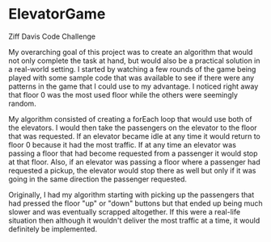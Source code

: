 # ElevatorGame
Ziff Davis Code Challenge

My overarching goal of this project was to create an algorithm that would not only complete the task at hand, but would also be a practical solution in a real-world setting. I started by watching a few rounds of the game being played with some sample code that was available to see if there were any patterns in the game that I could use to my advantage. I noticed right away that floor 0 was the most used floor while the others were seemingly random. 

My algorithm consisted of creating a forEach loop that would use both of the elevators. I would then take the passengers on the elevator to the floor that was requested. If an elevator became idle at any time it would return to floor 0 because it had the most traffic. If at any time an elevator was passing a floor that had become requested from a passenger it would stop at that floor. Also, if an elevator was passing a floor where a passenger had requested a pickup, the elevator would stop there as well but only if it was going in the same direction the passenger requested.

Originally, I had my algorithm starting with picking up the passengers that had pressed the floor "up" or "down" buttons but that ended up being much slower and was eventually scrapped altogether. If this were a real-life situation then although it wouldn't deliver the most traffic at a time, it would definitely be implemented. 
